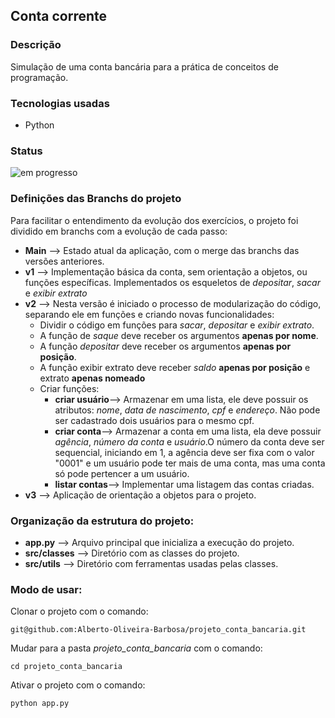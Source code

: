 ## Conta corrente

### Descrição

Simulação de uma conta bancária para a prática de conceitos de programação.

### Tecnologias usadas
- Python

### Status

![em progresso](https://img.shields.io/badge/work_in-progress-blue)


### Definições das Branchs do projeto
Para facilitar o entendimento da evolução dos exercícios, o projeto foi dividido em branchs com a evolução de cada passo:
- **Main** --> Estado atual da aplicação, com o merge das branchs das versões anteriores.
- **v1** --> Implementação básica da conta, sem orientação a objetos, ou funções específicas. Implementados os esqueletos de *depositar*, *sacar* e *exibir extrato*   
- **v2** --> Nesta versão é iniciado o processo de modularização do código, separando ele em funções e criando novas funcionalidades:
    - Dividir o código em funções para *sacar*, *depositar* e *exibir extrato*.
    - A função de *saque* deve receber os argumentos **apenas por nome**.
    - A função *depositar* deve receber os argumentos **apenas por posição**.
    - A função exibir extrato deve receber *saldo* **apenas por posição** e extrato **apenas nomeado**
    - Criar funções: 
        - **criar usuário**--> Armazenar em uma lista, ele deve possuir os atributos: *nome*, *data de nascimento*, *cpf* e *endereço*. Não pode ser cadastrado dois usuários para o mesmo cpf.
        - **criar conta**--> Armazenar a conta em uma lista, ela deve possuir *agência*, *número da conta* e *usuário*.O número da conta deve ser sequencial, iniciando em 1, a agência deve ser fixa com o valor "0001" e um usuário pode ter mais de uma conta, mas uma conta só pode pertencer a um usuário.
        - **listar contas**--> Implementar uma listagem das contas criadas.
- **v3** --> Aplicação de orientação a objetos para o projeto.

### Organização da estrutura do projeto:
- **app.py** --> Arquivo principal que inicializa a execução do projeto.
- **src/classes** --> Diretório com as classes do projeto.
- **src/utils** --> Diretório com ferramentas usadas pelas classes.

### Modo de usar:
Clonar o projeto com o comando:
```shell
git@github.com:Alberto-Oliveira-Barbosa/projeto_conta_bancaria.git
```
Mudar para a pasta *projeto_conta_bancaria* com o comando:
```shell
cd projeto_conta_bancaria
```
Ativar o projeto com o comando:
```shell
python app.py
```
